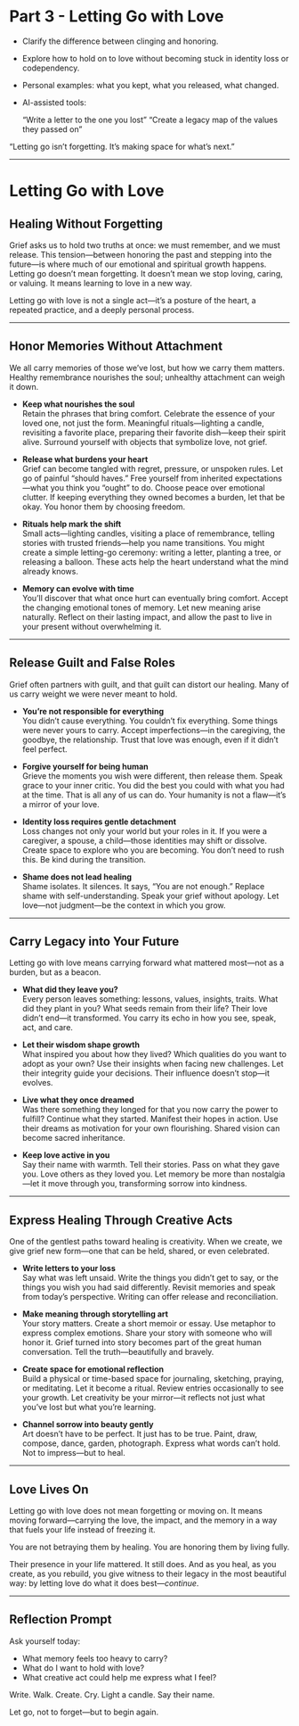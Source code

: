 # Part 3 - Letting Go with Love


- Clarify the difference between clinging and honoring.
- Explore how to hold on to love without becoming stuck in identity loss or codependency.
- Personal examples: what you kept, what you released, what changed.
- AI-assisted tools:
  
    “Write a letter to the one you lost”
    “Create a legacy map of the values they passed on”
  
“Letting go isn’t forgetting. It’s making space for what’s next.”

---

# Letting Go with Love

## Healing Without Forgetting

Grief asks us to hold two truths at once: we must remember, and we must release. This tension—between honoring the past and stepping into the future—is where much of our emotional and spiritual growth happens. Letting go doesn’t mean forgetting. It doesn’t mean we stop loving, caring, or valuing. It means learning to love in a new way.

Letting go with love is not a single act—it’s a posture of the heart, a repeated practice, and a deeply personal process.

---

## Honor Memories Without Attachment

We all carry memories of those we’ve lost, but how we carry them matters. Healthy remembrance nourishes the soul; unhealthy attachment can weigh it down.

- **Keep what nourishes the soul**  
Retain the phrases that bring comfort. Celebrate the essence of your loved one, not just the form. Meaningful rituals—lighting a candle, revisiting a favorite place, preparing their favorite dish—keep their spirit alive. Surround yourself with objects that symbolize love, not grief.

- **Release what burdens your heart**  
Grief can become tangled with regret, pressure, or unspoken rules. Let go of painful “should haves.” Free yourself from inherited expectations—what you think you “ought” to do. Choose peace over emotional clutter. If keeping everything they owned becomes a burden, let that be okay. You honor them by choosing freedom.

- **Rituals help mark the shift**  
Small acts—lighting candles, visiting a place of remembrance, telling stories with trusted friends—help you name transitions. You might create a simple letting-go ceremony: writing a letter, planting a tree, or releasing a balloon. These acts help the heart understand what the mind already knows.

- **Memory can evolve with time**  
You’ll discover that what once hurt can eventually bring comfort. Accept the changing emotional tones of memory. Let new meaning arise naturally. Reflect on their lasting impact, and allow the past to live in your present without overwhelming it.

---

## Release Guilt and False Roles

Grief often partners with guilt, and that guilt can distort our healing. Many of us carry weight we were never meant to hold.

- **You’re not responsible for everything**  
You didn’t cause everything. You couldn’t fix everything. Some things were never yours to carry. Accept imperfections—in the caregiving, the goodbye, the relationship. Trust that love was enough, even if it didn’t feel perfect.

- **Forgive yourself for being human**  
Grieve the moments you wish were different, then release them. Speak grace to your inner critic. You did the best you could with what you had at the time. That is all any of us can do. Your humanity is not a flaw—it’s a mirror of your love.

- **Identity loss requires gentle detachment**  
Loss changes not only your world but your roles in it. If you were a caregiver, a spouse, a child—those identities may shift or dissolve. Create space to explore who you are becoming. You don’t need to rush this. Be kind during the transition.

- **Shame does not lead healing**  
Shame isolates. It silences. It says, “You are not enough.” Replace shame with self-understanding. Speak your grief without apology. Let love—not judgment—be the context in which you grow.

---

## Carry Legacy into Your Future

Letting go with love means carrying forward what mattered most—not as a burden, but as a beacon.

- **What did they leave you?**  
Every person leaves something: lessons, values, insights, traits. What did they plant in you? What seeds remain from their life? Their love didn’t end—it transformed. You carry its echo in how you see, speak, act, and care.

- **Let their wisdom shape growth**  
What inspired you about how they lived? Which qualities do you want to adopt as your own? Use their insights when facing new challenges. Let their integrity guide your decisions. Their influence doesn’t stop—it evolves.

- **Live what they once dreamed**  
Was there something they longed for that you now carry the power to fulfill? Continue what they started. Manifest their hopes in action. Use their dreams as motivation for your own flourishing. Shared vision can become sacred inheritance.

- **Keep love active in you**  
Say their name with warmth. Tell their stories. Pass on what they gave you. Love others as they loved you. Let memory be more than nostalgia—let it move through you, transforming sorrow into kindness.

---

## Express Healing Through Creative Acts

One of the gentlest paths toward healing is creativity. When we create, we give grief new form—one that can be held, shared, or even celebrated.

- **Write letters to your loss**  
Say what was left unsaid. Write the things you didn’t get to say, or the things you wish you had said differently. Revisit memories and speak from today’s perspective. Writing can offer release and reconciliation.

- **Make meaning through storytelling art**  
Your story matters. Create a short memoir or essay. Use metaphor to express complex emotions. Share your story with someone who will honor it. Grief turned into story becomes part of the great human conversation. Tell the truth—beautifully and bravely.

- **Create space for emotional reflection**  
Build a physical or time-based space for journaling, sketching, praying, or meditating. Let it become a ritual. Review entries occasionally to see your growth. Let creativity be your mirror—it reflects not just what you’ve lost but what you’re learning.

- **Channel sorrow into beauty gently**  
Art doesn’t have to be perfect. It just has to be true. Paint, draw, compose, dance, garden, photograph. Express what words can’t hold. Not to impress—but to heal.

---

## Love Lives On

Letting go with love does not mean forgetting or moving on. It means moving forward—carrying the love, the impact, and the memory in a way that fuels your life instead of freezing it.

You are not betraying them by healing. You are honoring them by living fully.

Their presence in your life mattered. It still does. And as you heal, as you create, as you rebuild, you give witness to their legacy in the most beautiful way: by letting love do what it does best—*continue*.

---

## Reflection Prompt

Ask yourself today:
- What memory feels too heavy to carry?
- What do I want to hold with love?
- What creative act could help me express what I feel?

Write. Walk. Create. Cry. Light a candle. Say their name.

Let go, not to forget—but to begin again.